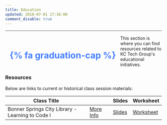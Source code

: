 ```yaml
---
title: Education
updated: 2018-07-01 17:36:00
comment_disable: true
---
```

<hr style="height: 3px; border: none; color: #bbb; background-color: #bbb;">
<div style="float: left;margin: 0.5em 1em; color: #447EFF;"><h1>{% fa graduation-cap %}</h1></div>
This section is where you can find resources related to KC Tech Group's educational initiatives.

### Resources

Below are links to current or historical class session materials:

| Class Title                                           |                          |             Slides           |          Worksheet               |
| ----------------------------------------------------- | ------------------------ | ---------------------------- | -------------------------------- |
| Bonner Springs City Library - Learning to Code I      |  [More Info][bscl-ltc1]  |  [Slides][bscl-ltc1-slides]  | [Worksheet][bscl-ltc1-worksheet] |

[bscl-ltc1]: http://bonnerlibrary.org/event/teenopolis-coding/?instance_id=16200 "Bonner Springs City Library"
[bscl-ltc1-slides]: https://bscl-ltc1-slides.herokuapp.com "BSCL LTC1 Slides"
[bscl-ltc1-worksheet]: https://bscl-ltc1-worksheet.herokuapp.com "BSCL LTC1 Worksheet"
